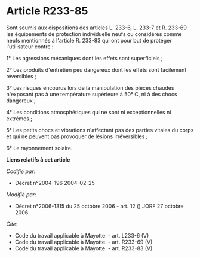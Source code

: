 # Article R233-85

Sont soumis aux dispositions des articles L. 233-6, L. 233-7 et R. 233-69 les équipements de protection individuelle neufs ou
considérés comme neufs mentionnés à l'article R. 233-83 qui ont pour but de protéger l'utilisateur contre : 

1° Les agressions mécaniques dont les effets sont superficiels ; 

2° Les produits d'entretien peu dangereux dont les effets sont facilement réversibles ; 

3° Les risques encourus lors de la manipulation des pièces chaudes n'exposant pas à une température supérieure à 50° C, ni à
des chocs dangereux ; 

4° Les conditions atmosphériques qui ne sont ni exceptionnelles ni extrêmes ; 

5° Les petits chocs et vibrations n'affectant pas des parties vitales du corps et qui ne peuvent pas provoquer de lésions
irréversibles ; 

6° Le rayonnement solaire.

**Liens relatifs à cet article**

_Codifié par_:

  - Décret n°2004-196 2004-02-25

_Modifié par_:

  - Décret n°2006-1315 du 25 octobre 2006 - art. 12 () JORF 27 octobre 2006

_Cite_:

  - Code du travail applicable à Mayotte. - art. L233-6 (V)
  - Code du travail applicable à Mayotte. - art. R233-69 (V)
  - Code du travail applicable à Mayotte. - art. R233-83 (V)
